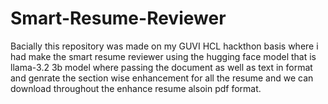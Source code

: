 # Smart-Resume-Reviewer
Bacially this repository was made on my GUVI HCL hackthon basis where i had make the smart resume reviewer using the hugging face model that is llama-3.2 3b model where passing the document as well as text in format and genrate the section wise enhancement for all the resume and we can download throughout the enhance resume alsoin pdf format.

